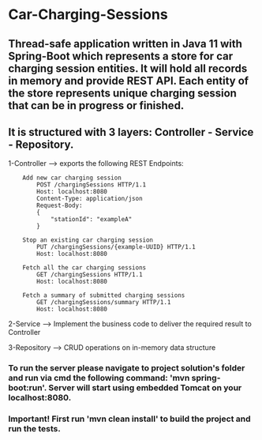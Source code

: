 # Car-Charging-Sessions

## Thread-safe application written in Java 11 with Spring-Boot which represents a store for car charging session entities. It will hold all records in memory and provide REST API. Each entity of the store represents unique charging session that can be in progress or finished.


## It is structured with 3 layers: Controller - Service - Repository.
    
  1-Controller --> exports the following REST Endpoints:

        Add new car charging session
            POST /chargingSessions HTTP/1.1
            Host: localhost:8080
            Content-Type: application/json
            Request-Body:
            {
                "stationId": "exampleA"
            }

        Stop an existing car charging session
            PUT /chargingSessions/{example-UUID} HTTP/1.1
            Host: localhost:8080

        Fetch all the car charging sessions
            GET /chargingSessions HTTP/1.1
            Host: localhost:8080

        Fetch a summary of submitted charging sessions
            GET /chargingSessions/summary HTTP/1.1
            Host: localhost:8080

   2-Service --> Implement the business code to deliver the required result to Controller

   3-Repository --> CRUD operations on in-memory data structure
    
    
### To run the server please navigate to project solution's folder and run via cmd the following command: 'mvn spring-boot:run'.   Server will start using embedded Tomcat on your localhost:8080. 
### Important! First run 'mvn clean install' to build the project and run the tests.

